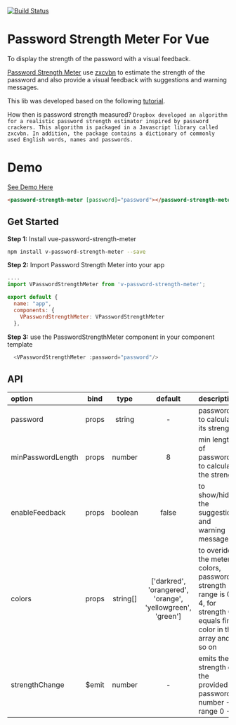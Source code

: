 [![Build Status](https://travis-ci.com/antoantonyk/vue-password-strength-meter.svg?branch=master)](https://travis-ci.com/antoantonyk/vue-password-strength-meter)

# Password Strength Meter For Vue

To display the strength of the password with a visual feedback.

[Password Strength Meter](https://www.npmjs.com/package/vue-password-strength-meter) use [zxcvbn](https://github.com/dropbox/zxcvbn) to estimate the strength of the password and also provide a visual feedback with suggestions and warning messages.

This lib was developed based on the following [tutorial](https://scotch.io/tutorials/password-strength-meter-in-angularjs).

How then is password strength measured? `Dropbox developed an algorithm for a realistic password strength estimator inspired by password crackers. This algorithm is packaged in a Javascript library called zxcvbn. In addition, the package contains a dictionary of commonly used English words, names and passwords.`

# Demo

[See Demo Here](https://antoantonyk.github.io/vue-password-strength-meter/)

```html
<password-strength-meter [password]="password"></password-strength-meter>
```

## Get Started

**Step 1:** Install vue-password-strength-meter

```sh
npm install v-password-strength-meter --save
```

**Step 2:** Import Password Strength Meter into your app

```js
....
import VPasswordStrengthMeter from 'v-password-strength-meter';

export default {
  name: "app",
  components: {
    VPasswordStrengthMeter: VPasswordStrengthMeter
  },
```

**Step 3:** use the PasswordStrengthMeter component in your component template

```ts
  <VPasswordStrengthMeter :password="password"/>
```

## API

| option            |  bind  |   type   |                          default                           | description                                                                                                             |
| :---------------- | :----: | :------: | :--------------------------------------------------------: | :---------------------------------------------------------------------------------------------------------------------- |
| password          | props  |  string  |                             -                              | password to calculate its strength                                                                                      |
| minPasswordLength | props  |  number  |                             8                              | min length of password to calculate the strength                                                                        |
| enableFeedback    | props  | boolean  |                           false                            | to show/hide the suggestions and warning messages                                                                       |
| colors            | props  | string[] | ['darkred', 'orangered', 'orange', 'yellowgreen', 'green'] | to overide the meter colors, password strength range is 0 - 4, for strength 0 equals first color in the array and so on |
| strengthChange    | \$emit |  number  |                             -                              | emits the strength of the provided password in number -> range 0 - 4                                                    |
